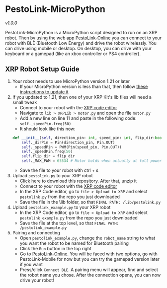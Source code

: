 # PestoLink-MicroPython
*v1.0.0*

PestoLink-MicroPython is a MicroPython script designed to run on an XRP robot. Then by using the web app [PestoLink-Online](https://pestol.ink) you can connect to your robot with BLE (Bluetooth Low Energy) and drive the robot wirelessly. You can drive using mobile or desktop. On desktop, you can drive with your keyboard or a gamepad (like an xbox controller or PS4 controller).

## XRP Robot Setup Guide ##
1) Your robot needs to use MicroPython version 1.21 or later
	- If your MicroPython version is less than that, then follow [these instructions to update it](https://micropython.org/download/RPI_PICO_W/)
1) If you updated to 1.21, then one of your XRP Kit's lib files will need a small tweak
	- Connect to your robot with the [XRP code editor](https://xrpcode.wpi.edu/)
	- Navigate to `lib > XRPLib > motor.py` and open the file `motor.py`
	- Add a new line on line 11 and paste in the following code: `self._speedPin.freq(50)`
	- It should look like this now:
	```python
	def __init__(self, direction_pin: int, speed_pin: int, flip_dir:bool=False):
		self._dirPin = Pin(direction_pin, Pin.OUT)
		self._speedPin = PWM(Pin(speed_pin, Pin.OUT))
		self._speedPin.freq(50)
		self.flip_dir = flip_dir
		self._MAX_PWM = 65534 # Motor holds when actually at full power
	```
	- Save the file to your robot with ctrl + s
1) Upload `pestolink.py` to your XRP robot
	- [Click here](https://github.com/AlfredoSystems/PestoLink-MicroPython/archive/refs/heads/main.zip) to download this repository. After that, unzip it
	- Connect to your robot with the [XRP code editor](https://xrpcode.wpi.edu/)
	- In the XRP Code editor, go to `file > Upload to XRP` and select `pestolink.py` from the repo you just downloaded
	- Save the file in the \lib folder, so that `FINAL PATH: /lib/pestolink.py`
1) Upload `pestolink_example.py` to your XRP robot
	- In the XRP Code editor, go to `file > Upload to XRP` and select `pestolink_example.py` from the repo you just downloaded
	- Save the file at the top level, so that `FINAL PATH: /pestolink_example.py`
1) Pairing and connecting
	- Open `pestolink_example.py`, change the `robot_name` string to what you want the robot to be named for Bluetooth pairing
	- Click the `Run` button in the top right
	- Go to [PestoLink-Online](https://pestol.ink). You will be faced with two options, go with PestoLink-Mobile for now but you can try the gamepad version later if you want
	- Press/click `Connect BLE`. A pairing menu will appear, find and select the robot name you chose. After the connection opens, you can now drive your robot!
